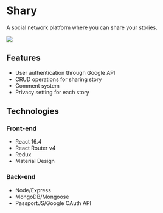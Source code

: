 # Shary
A social network platform where you can share your stories.

<img src='https://giant.gfycat.com/FatalDesertedDevilfish.gif' >

## Features

- User authentication through Google API
- CRUD operations for sharing story
- Comment system
- Privacy setting for each story

## Technologies
### Front-end
- React 16.4
- React Router v4
- Redux
- Material Design
### Back-end
- Node/Express
- MongoDB/Mongoose
- PassportJS/Google OAuth API
